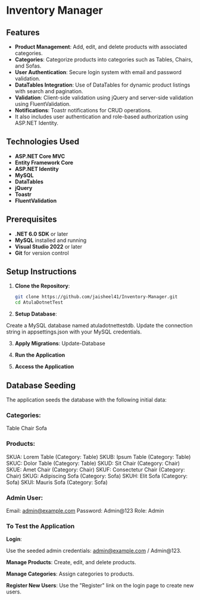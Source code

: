 # Inventory Manager

## Features

- **Product Management**: Add, edit, and delete products with associated categories.
- **Categories**: Categorize products into categories such as Tables, Chairs, and Sofas.
- **User Authentication**: Secure login system with email and password validation.
- **DataTables Integration**: Use of DataTables for dynamic product listings with search and pagination.
- **Validation**: Client-side validation using jQuery and server-side validation using FluentValidation.
- **Notifications**: Toastr notifications for CRUD operations.
- It also includes user authentication and role-based authorization using ASP.NET Identity.

## Technologies Used

- **ASP.NET Core MVC**
- **Entity Framework Core**
- **ASP.NET Identity**
- **MySQL**
- **DataTables**
- **jQuery**
- **Toastr**
- **FluentValidation**

## Prerequisites

- **.NET 6.0 SDK** or later
- **MySQL** installed and running
- **Visual Studio 2022** or later
- **Git** for version control

## Setup Instructions

1. **Clone the Repository**:
   ```sh
   git clone https://github.com/jaisheel41/Inventory-Manager.git
   cd AtulaDotnetTest

2. **Setup Database**:

Create a MySQL database named atuladotnettestdb.
Update the connection string in appsettings.json with your MySQL credentials.

3. **Apply Migrations**:
Update-Database

4. **Run the Application**

5. **Access the Application**

## Database Seeding
The application seeds the database with the following initial data:

### Categories:
Table
Chair
Sofa

### Products:
SKUA: Lorem Table (Category: Table)
SKUB: Ipsum Table (Category: Table)
SKUC: Dolor Table (Category: Table)
SKUD: Sit Chair (Category: Chair)
SKUE: Amet Chair (Category: Chair)
SKUF: Consectetur Chair (Category: Chair)
SKUG: Adipiscing Sofa (Category: Sofa)
SKUH: Elit Sofa (Category: Sofa)
SKUI: Mauris Sofa (Category: Sofa)

### Admin User:
Email: admin@example.com
Password: Admin@123
Role: Admin

### To Test the Application
**Login**:

Use the seeded admin credentials: admin@example.com / Admin@123.

**Manage Products**:
Create, edit, and delete products.

**Manage Categories**:
Assign categories to products.

**Register New Users**:
Use the "Register" link on the login page to create new users.
